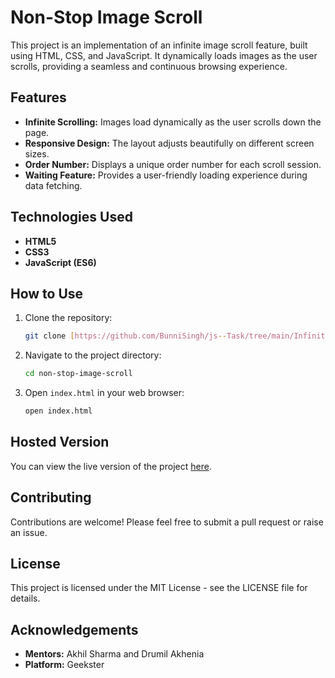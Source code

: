 # Non-Stop Image Scroll

This project is an implementation of an infinite image scroll feature, built using HTML, CSS, and JavaScript. It dynamically loads images as the user scrolls, providing a seamless and continuous browsing experience.

## Features

- **Infinite Scrolling:** Images load dynamically as the user scrolls down the page.
- **Responsive Design:** The layout adjusts beautifully on different screen sizes.
- **Order Number:** Displays a unique order number for each scroll session.
- **Waiting Feature:** Provides a user-friendly loading experience during data fetching.

## Technologies Used

- **HTML5**
- **CSS3**
- **JavaScript (ES6)**

## How to Use

1. Clone the repository:
    ```bash
    git clone [https://github.com/BunniSingh/js--Task/tree/main/Infinite-scroll-image]
    ```
2. Navigate to the project directory:
    ```bash
    cd non-stop-image-scroll
    ```
3. Open `index.html` in your web browser:
    ```bash
    open index.html
    ```

## Hosted Version

You can view the live version of the project [here](https://bunny-js-task.netlify.app/infinite-scroll-image/).

## Contributing

Contributions are welcome! Please feel free to submit a pull request or raise an issue.

## License

This project is licensed under the MIT License - see the LICENSE file for details.

## Acknowledgements

- **Mentors:** Akhil Sharma and Drumil Akhenia
- **Platform:** Geekster
